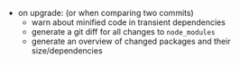 - on upgrade: (or when comparing two commits)
  - warn about minified code in transient dependencies
  - generate a git diff for all changes to `node_modules`
  - generate an overview of changed packages and their size/dependencies
